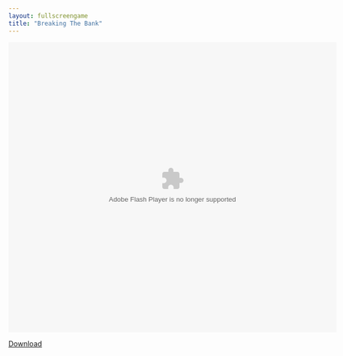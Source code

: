 ```yaml
---
layout: fullscreengame
title: "Breaking The Bank"
---
```


<object width="100" height="100">
    <embed src="breaking_the_bank.swf" flashvars="" base="" quality="high" allowscriptaccess="always" allowfullscreen="true" bgcolor="" wmode="window" width="650" height="575" type="application/x-shockwave-flash" pluginspage="http://www.macromedia.com/go/getflashplayer">
</object>

<br>

<a href="breaking_the_bank.swf" download class="btn btn-secondary">Download</a>